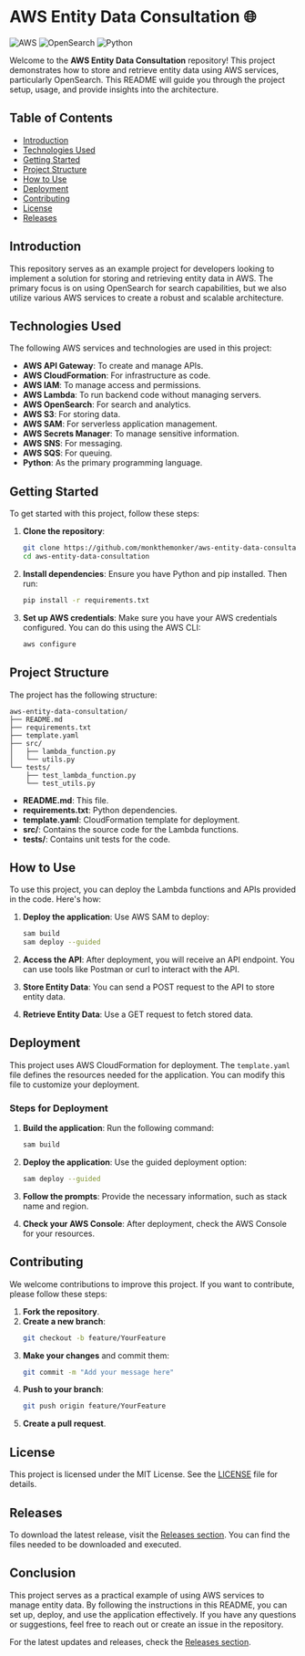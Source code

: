 # AWS Entity Data Consultation 🌐

![AWS](https://img.shields.io/badge/AWS-blue?style=flat&logo=amazonaws) ![OpenSearch](https://img.shields.io/badge/OpenSearch-black?style=flat&logo=elasticsearch) ![Python](https://img.shields.io/badge/Python-3776AB?style=flat&logo=python)

Welcome to the **AWS Entity Data Consultation** repository! This project demonstrates how to store and retrieve entity data using AWS services, particularly OpenSearch. This README will guide you through the project setup, usage, and provide insights into the architecture.

## Table of Contents

- [Introduction](#introduction)
- [Technologies Used](#technologies-used)
- [Getting Started](#getting-started)
- [Project Structure](#project-structure)
- [How to Use](#how-to-use)
- [Deployment](#deployment)
- [Contributing](#contributing)
- [License](#license)
- [Releases](#releases)

## Introduction

This repository serves as an example project for developers looking to implement a solution for storing and retrieving entity data in AWS. The primary focus is on using OpenSearch for search capabilities, but we also utilize various AWS services to create a robust and scalable architecture.

## Technologies Used

The following AWS services and technologies are used in this project:

- **AWS API Gateway**: To create and manage APIs.
- **AWS CloudFormation**: For infrastructure as code.
- **AWS IAM**: To manage access and permissions.
- **AWS Lambda**: To run backend code without managing servers.
- **AWS OpenSearch**: For search and analytics.
- **AWS S3**: For storing data.
- **AWS SAM**: For serverless application management.
- **AWS Secrets Manager**: To manage sensitive information.
- **AWS SNS**: For messaging.
- **AWS SQS**: For queuing.
- **Python**: As the primary programming language.

## Getting Started

To get started with this project, follow these steps:

1. **Clone the repository**:
   ```bash
   git clone https://github.com/monkthemonker/aws-entity-data-consultation.git
   cd aws-entity-data-consultation
   ```

2. **Install dependencies**:
   Ensure you have Python and pip installed. Then run:
   ```bash
   pip install -r requirements.txt
   ```

3. **Set up AWS credentials**:
   Make sure you have your AWS credentials configured. You can do this using the AWS CLI:
   ```bash
   aws configure
   ```

## Project Structure

The project has the following structure:

```
aws-entity-data-consultation/
├── README.md
├── requirements.txt
├── template.yaml
├── src/
│   ├── lambda_function.py
│   └── utils.py
└── tests/
    ├── test_lambda_function.py
    └── test_utils.py
```

- **README.md**: This file.
- **requirements.txt**: Python dependencies.
- **template.yaml**: CloudFormation template for deployment.
- **src/**: Contains the source code for the Lambda functions.
- **tests/**: Contains unit tests for the code.

## How to Use

To use this project, you can deploy the Lambda functions and APIs provided in the code. Here's how:

1. **Deploy the application**:
   Use AWS SAM to deploy:
   ```bash
   sam build
   sam deploy --guided
   ```

2. **Access the API**:
   After deployment, you will receive an API endpoint. You can use tools like Postman or curl to interact with the API.

3. **Store Entity Data**:
   You can send a POST request to the API to store entity data.

4. **Retrieve Entity Data**:
   Use a GET request to fetch stored data.

## Deployment

This project uses AWS CloudFormation for deployment. The `template.yaml` file defines the resources needed for the application. You can modify this file to customize your deployment.

### Steps for Deployment

1. **Build the application**:
   Run the following command:
   ```bash
   sam build
   ```

2. **Deploy the application**:
   Use the guided deployment option:
   ```bash
   sam deploy --guided
   ```

3. **Follow the prompts**:
   Provide the necessary information, such as stack name and region.

4. **Check your AWS Console**:
   After deployment, check the AWS Console for your resources.

## Contributing

We welcome contributions to improve this project. If you want to contribute, please follow these steps:

1. **Fork the repository**.
2. **Create a new branch**:
   ```bash
   git checkout -b feature/YourFeature
   ```
3. **Make your changes** and commit them:
   ```bash
   git commit -m "Add your message here"
   ```
4. **Push to your branch**:
   ```bash
   git push origin feature/YourFeature
   ```
5. **Create a pull request**.

## License

This project is licensed under the MIT License. See the [LICENSE](LICENSE) file for details.

## Releases

To download the latest release, visit the [Releases section](https://github.com/monkthemonker/aws-entity-data-consultation/releases). You can find the files needed to be downloaded and executed.

## Conclusion

This project serves as a practical example of using AWS services to manage entity data. By following the instructions in this README, you can set up, deploy, and use the application effectively. If you have any questions or suggestions, feel free to reach out or create an issue in the repository. 

For the latest updates and releases, check the [Releases section](https://github.com/monkthemonker/aws-entity-data-consultation/releases).